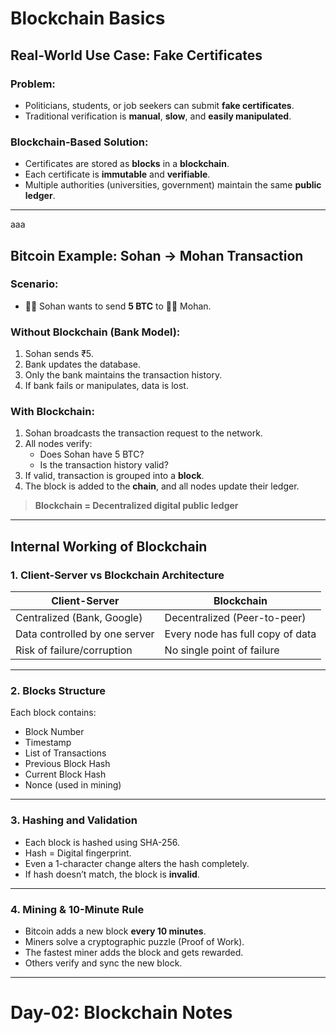 # Blockchain Basics

## Real-World Use Case: Fake Certificates

### Problem:
- Politicians, students, or job seekers can submit **fake certificates**.
- Traditional verification is **manual**, **slow**, and **easily manipulated**.

### Blockchain-Based Solution:
- Certificates are stored as **blocks** in a **blockchain**.
- Each certificate is **immutable** and **verifiable**.
- Multiple authorities (universities, government) maintain the same **public ledger**.

---

aaa

## Bitcoin Example: Sohan → Mohan Transaction

### Scenario:
- 🧍‍♂️ Sohan wants to send **5 BTC** to 🧍‍♂️ Mohan.

### Without Blockchain (Bank Model):
1. Sohan sends ₹5.
2. Bank updates the database.
3. Only the bank maintains the transaction history.
4. If bank fails or manipulates, data is lost.

### With Blockchain:
1. Sohan broadcasts the transaction request to the network.
2. All nodes verify:
   - Does Sohan have 5 BTC?
   - Is the transaction history valid?
3. If valid, transaction is grouped into a **block**.
4. The block is added to the **chain**, and all nodes update their ledger.

> **Blockchain = Decentralized digital public ledger**

---

## Internal Working of Blockchain

### 1. Client-Server vs Blockchain Architecture

| Client-Server | Blockchain |
|---------------|------------|
| Centralized (Bank, Google) | Decentralized (Peer-to-peer) |
| Data controlled by one server | Every node has full copy of data |
| Risk of failure/corruption | No single point of failure |

---

### 2. Blocks Structure

Each block contains:
- Block Number
- Timestamp
- List of Transactions
- Previous Block Hash
- Current Block Hash
- Nonce (used in mining)

---

### 3. Hashing and Validation

- Each block is hashed using SHA-256.
- Hash = Digital fingerprint.
- Even a 1-character change alters the hash completely.
- If hash doesn’t match, the block is **invalid**.

---

### 4. Mining & 10-Minute Rule

- Bitcoin adds a new block **every 10 minutes**.
- Miners solve a cryptographic puzzle (Proof of Work).
- The fastest miner adds the block and gets rewarded.
- Others verify and sync the new block.

---

# Day-02: Blockchain Notes
